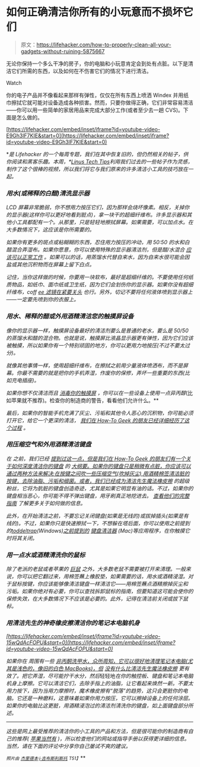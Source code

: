 # 如何正确清洁你所有的小玩意而不损坏它们

> 原文：<https://lifehacker.com/how-to-properly-clean-all-your-gadgets-without-ruining-5875667>

无论你保持一个多么干净的房子，你的电脑和小玩意肯定会到处有点脏。以下是清洁它们所需的东西，以及如何在不伤害它们的情况下进行清洁。

Watch

你的电子产品并不像看起来那样有弹性，仅仅在所有东西上喷洒 Windex 并用纸巾擦拭它就可能对设备造成各种损害。然而，只要你做得正确，它们非常容易清洁——你可以用一些简单的家居用品来完成大部分工作(或者至少去一趟 CVS)。下面是怎么做的。

 [https://lifehacker.com/embed/inset/iframe?id=youtube-video-E9Gh3lF7KIE&start=0](https://lifehacker.com/embed/inset/iframe?id=youtube-video-E9Gh3lF7KIE&start=0) 

[](http://lifehacker.com/tag/blast-from-the-past)**是 Lifehacker 的一个每周专题，我们在其中恢复旧的，但仍然相关的帖子，供你阅读和黑客乐趣。本周，*[*Linus Tech Tips*](https://www.youtube.com/user/LinusTechTips)*利用我们过去的一些帖子作为灵感，制作了这个很棒的视频，所以我们将它与我们原来的许多清洁小工具的技巧放在一起。**

### *用水(或稀释的白醋)清洗显示器*

*LCD 屏幕非常脆弱，你不想用力按压它们，因为那样会烧坏像素。相反，关掉你的显示器(这样你可以更好地看到脏点)，拿一块干的超细纤维布。许多显示器和其他小工具都配有一个。从那里，只是轻轻地擦拭屏幕。如果需要，可以加点水。在大多数情况下，这应该是你所需要的。*

*如果你有更多的斑点或粘糊糊的东西，忍住用力按压的冲动，用 50:50 的水和白醋混合弄湿布。如果你愿意，你可以使用特殊的显示器清洁剂，但是醋/水混合 [应该可以正常工作](http://lifehacker.com/dont-worry-about-screen-cleaning-solutions-water-is-al-1567289930) 。如果可以的话，用蒸馏水代替自来水，因为自来水很可能会因盐或其他沉积物而在屏幕上留下白点。*

*记住，当你这样做的时候，你要用一块软布，最好是超细纤维的。不要使用任何纸质物品，如纸巾、面巾纸或卫生纸，因为它们会划伤你的显示器。如果你没有超细纤维布，coff [ee 滤镜在紧要关头](https://lifehacker.com/use-a-coffee-filter-to-clean-your-lcd-screens-5728887) 也行。另外，切记不要将任何液体喷到显示器上——一定要先喷到你的衣服上。*

### *用水、稀释的醋或外用酒精清洁您的触摸屏设备*

*像你的显示器一样，触摸屏设备最好的清洁剂要么是普通的老水，要么是 50/50 的蒸馏水和醋的混合物。也就是说，触摸屏比液晶显示器更有弹性，因为它们应该被触摸，所以如果你有一个特别顽固的地方，你可以更用力地按压(不过不要太过分)。*

*就像其他事情一样，使用超细纤维布，在擦拭之前用少量液体喷洒布，而不是屏幕。你最不需要的就是把你的手机弄湿，作废你的保修，弄坏一些重要的东西(比如充电插座)。*

*如果你想不仅清洁而且 [消毒你的触摸屏](http://lifehacker.com/how-to-safely-disinfect-and-clean-your-gadgets-5665119) ，你可以在一些设备上使用一点异丙醇*(比如苹果就不推荐)。检查你的制造商的警告，看看他们允许什么。**

*最后，如果你的智能手机充满了灰尘、污垢和其他令人恶心的沉积物，你可能必须打开它，给它一个更深的清洁， [我们在 How-To Geek 的朋友已经详细经历了这个过程](http://www.howtogeek.com/66827/how-to-clean-your-smartphone/) 。*

### *用压缩空气和外用酒精清洁键盘*

*在 之前，我们已经 [提到过这一点，但是我们在 How-To Geek 的朋友们有一个关于如何深度清洁你的键盘](https://lifehacker.com/clean-your-keyboard-top-to-bottom-with-a-few-household-5807118) 的 [大纲要。如果你的键盘只是稍微有点脏，你应该可以通过两种方法来解决:在按键之间吹一些压缩空气(吹掉灰尘),用酒精棉签清洁脏的按键，去除油脂、污垢和细菌。或者，我们已经成为清洁先生魔法橡皮擦](http://www.howtogeek.com/65073/how-to-thoroughly-clean-your-keyboard-without-breaking-anything/) 的超级粉丝，它将为肮脏的键盘创造奇迹，尤其是如果它明显有油的话。不过，如果你的键盘相当恶心，你可能不得不弹出键盘，用牙刷真正地挖进去。 [查看他们的完整指南](http://www.howtogeek.com/65073/how-to-thoroughly-clean-your-keyboard-without-breaking-anything/) 了解更多关于如何做的信息。*

*此外，在开始清洁之前，不要忘记关闭键盘(如果是无线的)或拔掉插头(如果是有线的)。不过，如果你只是快速擦拭一下，不想躲在塔后面，你可以使用之前提到的[toddeltrap](http://www.donationcoder.com/Software/Skrommel/index.html#ToddlerTrap)(Windows)[之前提到的](http://lifehacker.com/download-of-the-day-keyboard-cleaner-mac-236631) [键盘清洁器](http://jan.prima.de/~jan/plok/archives/48-Keyboard-Cleaner.html) (Mac)等应用程序，在你触摸它时将其关闭。*

### *用一点水或酒精清洗你的鼠标*

*除了老派的老鼠或者苹果的 [巨鼠](http://support.apple.com/kb/HT3226#peripherals) 之外，大多数老鼠不需要被打开来清理。一般来说，你可以把它翻过来，用棉签蘸上橡胶垫，如果需要的话，用水或酒精浸湿。对于鼠标按键，你应该能够像清洁键盘一样清洁它——用棉签蘸点酒精擦掉灰尘和污垢。如果你绝对有必要，你可以查找拆卸鼠标的指南，但要知道这可能会使你的保修失效，在大多数情况下不应该是必要的。此外，记得在清洁前关闭或拔下鼠标。*

### *用清洁先生的神奇橡皮擦清洁你的笔记本电脑机身*

 *[https://lifehacker.com/embed/inset/iframe?id=youtube-video-15wQdAcFOPU&start=0](https://lifehacker.com/embed/inset/iframe?id=youtube-video-15wQdAcFOPU&start=0)* 

*如果你在 周围有一些 [非丙酮洗甲水，众所周知，它可以很好地清理笔记本电脑(尤其是浅色的，像旧的白色 MacBooks)，但](https://lifehacker.com/macgyver-tip-clean-your-macbook-with-nail-polish-remov-181022) [没有什么比清洁先生魔法橡皮擦](https://lifehacker.com/de-grease-your-laptop-with-a-mr-clean-magic-eraser-5645396) 更有效了。把它弄湿，尽可能拧干水分，然后*轻轻地*在你的触控板、键盘和笔记本电脑机身上摩擦。它可以清洁它们，去除手指上的油脂，让它看起来焕然一新。不要太用力按下，因为当用力摩擦时，魔术橡皮擦有“脱落”的趋势，这只会更脏你的电脑。它还是一种磨料，这意味着如果你用力按压，它可以擦掉设备上的任何涂层。如果你的电脑比这更脏，用酒精浸泡过的清洁剂清洗你的键盘，如上面键盘部分所述。*

* * *

*这些是网上最受推荐的清洁你的小工具的产品和方法，但是很可能你的制造商有自己的推荐( [苹果当然有](http://support.apple.com/kb/HT3226) )，所以检查他们的网站或指导手册以获得更详细的信息。当然，请在下面的评论中分享你自己屡试不爽的建议。*

*<small>*照片由*</small> [<small>*杰里德*</small>](http://www.flickr.com/photos/jreed/459400598/)<small></small>*[<small>*本·j·吉布斯*</small>](http://www.flickr.com/photos/bengibbs/4490436232/)<small></small>*[<small>*利斯托*</small>](http://www.flickr.com/photos/liszto/4720156209/) <small>*T51】*</small>***
